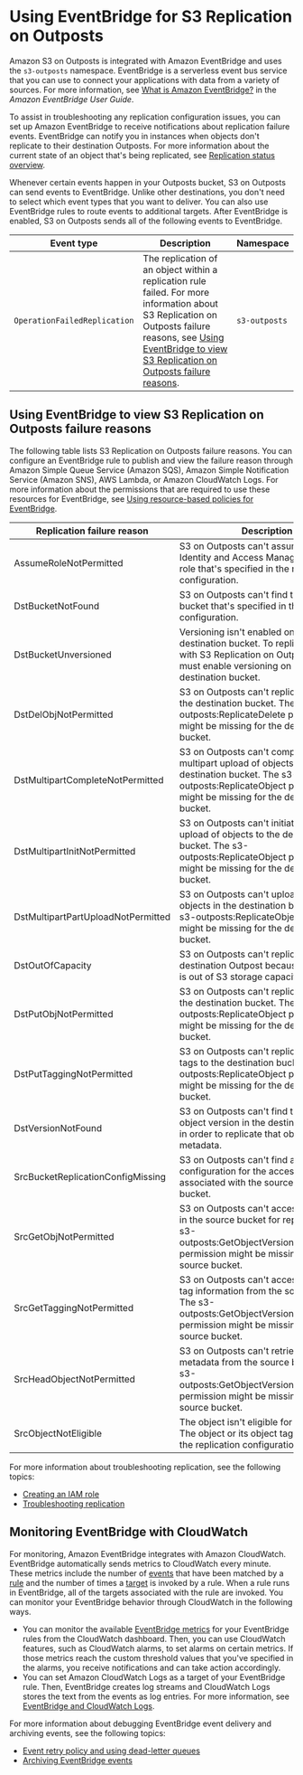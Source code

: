 # Using EventBridge for S3 Replication on Outposts<a name="outposts-replication-eventbridge"></a>

Amazon S3 on Outposts is integrated with Amazon EventBridge and uses the `s3-outposts` namespace\. EventBridge is a serverless event bus service that you can use to connect your applications with data from a variety of sources\. For more information, see [What is Amazon EventBridge?](https://docs.aws.amazon.com/eventbridge/latest/userguide/eb-what-is.html) in the *Amazon EventBridge User Guide*\. 

To assist in troubleshooting any replication configuration issues, you can set up Amazon EventBridge to receive notifications about replication failure events\. EventBridge can notify you in instances when objects don't replicate to their destination Outposts\. For more information about the current state of an object that's being replicated, see [Replication status overview](manage-outposts-replication.md#outposts-replication-status-overview)\.

Whenever certain events happen in your Outposts bucket, S3 on Outposts can send events to EventBridge\. Unlike other destinations, you don't need to select which event types that you want to deliver\. You can also use EventBridge rules to route events to additional targets\. After EventBridge is enabled, S3 on Outposts sends all of the following events to EventBridge\. 


| Event type | Description  | Namespace | 
| --- | --- | --- | 
|  `OperationFailedReplication`  |  The replication of an object within a replication rule failed\. For more information about S3 Replication on Outposts failure reasons, see [Using EventBridge to view S3 Replication on Outposts failure reasons](#outposts-replication-failure-codes)\.  |  `s3-outposts`  | 

## Using EventBridge to view S3 Replication on Outposts failure reasons<a name="outposts-replication-failure-codes"></a>

The following table lists S3 Replication on Outposts failure reasons\. You can configure an EventBridge rule to publish and view the failure reason through Amazon Simple Queue Service \(Amazon SQS\), Amazon Simple Notification Service \(Amazon SNS\), AWS Lambda, or Amazon CloudWatch Logs\. For more information about the permissions that are required to use these resources for EventBridge, see [Using resource\-based policies for EventBridge](https://docs.aws.amazon.com/eventbridge/latest/userguide/eb-use-resource-based.html)\.


| Replication failure reason | Description | 
| --- | --- | 
| AssumeRoleNotPermitted | S3 on Outposts can't assume the AWS Identity and Access Management \(IAM\) role that's specified in the replication configuration\. | 
| DstBucketNotFound | S3 on Outposts can't find the destination bucket that's specified in the replication configuration\. | 
| DstBucketUnversioned | Versioning isn't enabled on the Outposts destination bucket\. To replicate objects with S3 Replication on Outposts, you must enable versioning on the destination bucket\. | 
| DstDelObjNotPermitted | S3 on Outposts can't replicate deletes to the destination bucket\. The s3\-outposts:ReplicateDelete permission might be missing for the destination bucket\. | 
| DstMultipartCompleteNotPermitted | S3 on Outposts can't complete a multipart upload of objects in the destination bucket\. The s3\-outposts:ReplicateObject permission might be missing for the destination bucket\.  | 
| DstMultipartInitNotPermitted | S3 on Outposts can't initiate a multipart upload of objects to the destination bucket\. The s3\-outposts:ReplicateObject permission might be missing for the destination bucket\.  | 
| DstMultipartPartUploadNotPermitted | S3 on Outposts can't upload multipart objects in the destination bucket\. The s3\-outposts:ReplicateObject permission might be missing for the destination bucket\.  | 
| DstOutOfCapacity | S3 on Outposts can't replicate to the destination Outpost because the Outpost is out of S3 storage capacity\. | 
| DstPutObjNotPermitted | S3 on Outposts can't replicate objects to the destination bucket\. The s3\-outposts:ReplicateObject permission might be missing for the destination bucket\.  | 
| DstPutTaggingNotPermitted | S3 on Outposts can't replicate object tags to the destination bucket\. The s3\-outposts:ReplicateObject permission might be missing for the destination bucket\.  | 
| DstVersionNotFound | S3 on Outposts can't find the required object version in the destination bucket in order to replicate that object version's metadata\. | 
| SrcBucketReplicationConfigMissing | S3 on Outposts can't find a replication configuration for the access point that's associated with the source Outposts bucket\.  | 
| SrcGetObjNotPermitted | S3 on Outposts can't access the object in the source bucket for replication\. The s3\-outposts:GetObjectVersionForReplication permission might be missing for the source bucket\.  | 
| SrcGetTaggingNotPermitted | S3 on Outposts can't access the object tag information from the source bucket\. The s3\-outposts:GetObjectVersionTagging permission might be missing for the source bucket\. | 
| SrcHeadObjectNotPermitted | S3 on Outposts can't retrieve object metadata from the source bucket\. The s3\-outposts:GetObjectVersionForReplication permission might be missing for the source bucket\.  | 
| SrcObjectNotEligible | The object isn't eligible for replication\. The object or its object tags don't match the replication configuration\. | 

For more information about troubleshooting replication, see the following topics:
+ [Creating an IAM role](outposts-replication-prerequisites-config.md#outposts-rep-pretwo)
+ [Troubleshooting replication](manage-outposts-replication.md#outposts-replication-troubleshoot)

## Monitoring EventBridge with CloudWatch<a name="outposts-replication-eventbridge-cw"></a>

For monitoring, Amazon EventBridge integrates with Amazon CloudWatch\. EventBridge automatically sends metrics to CloudWatch every minute\. These metrics include the number of [events](https://docs.aws.amazon.com/eventbridge/latest/userguide/eb-events.html) that have been matched by a [rule](https://docs.aws.amazon.com/eventbridge/latest/userguide/eb-rules.html) and the number of times a [target](https://docs.aws.amazon.com/eventbridge/latest/userguide/eb-targets.html) is invoked by a rule\. When a rule runs in EventBridge, all of the targets associated with the rule are invoked\. You can monitor your EventBridge behavior through CloudWatch in the following ways\.
+ You can monitor the available [EventBridge metrics](https://docs.aws.amazon.com/eventbridge/latest/userguide/eb-monitoring.html#eb-metrics) for your EventBridge rules from the CloudWatch dashboard\. Then, you can use CloudWatch features, such as CloudWatch alarms, to set alarms on certain metrics\. If those metrics reach the custom threshold values that you've specified in the alarms, you receive notifications and can take action accordingly\. 
+ You can set Amazon CloudWatch Logs as a target of your EventBridge rule\. Then, EventBridge creates log streams and CloudWatch Logs stores the text from the events as log entries\. For more information, see [EventBridge and CloudWatch Logs](https://docs.aws.amazon.com/eventbridge/latest/userguide/eb-use-resource-based.html#eb-cloudwatchlogs-permissions)\.

For more information about debugging EventBridge event delivery and archiving events, see the following topics:
+ [Event retry policy and using dead\-letter queues](https://docs.aws.amazon.com/eventbridge/latest/userguide/eb-rule-dlq.html)
+ [Archiving EventBridge events](https://docs.aws.amazon.com/eventbridge/latest/userguide/eb-archive-event.html)